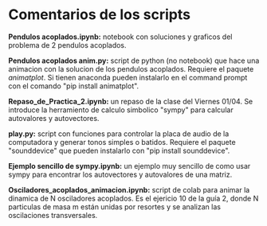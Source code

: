 # Comentarios de los scripts

**Pendulos acoplados.ipynb:** notebook con soluciones y graficos del problema de 2 pendulos acoplados. 

**Pendulos acoplados anim.py:** script de python (no notebook) que hace una animacion con la solucion de los pendulos acoplados. Requiere el paquete *animatplot*. Si tienen anaconda pueden instalarlo en el command prompt con el comando "pip install animatplot". 

**Repaso_de_Practica_2.ipynb:** un repaso de la clase del Viernes 01/04. Se introduce la herramiento de calculo simbolico "sympy" para calcular autovalores y autovectores. 

**play.py:** script con funciones para controlar la placa de audio de la computadora y generar tonos simples o batidos. Requiere el paquete "sounddevice" que pueden instalarlo con "pip install sounddevice". 

**Ejemplo sencillo de sympy.ipynb:** un ejemplo muy sencillo de como usar sympy para encontrar los autovectores y autovalores de una matriz. 

**Osciladores_acoplados_animacion.ipynb:** script de colab para animar la dinamica de N osciladores acoplados. Es el ejericio 10 de la guía 2, donde N particulas de masa m están unidas por resortes y se analizan las oscilaciones transversales.  

